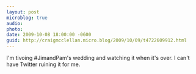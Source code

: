 ```yaml
---
layout: post
microblog: true
audio: 
photo: 
date: 2009-10-08 18:00:00 -0600
guid: http://craigmcclellan.micro.blog/2009/10/09/t4722609912.html
---
```

I'm tivoing #JimandPam's wedding and watching it when it's over. I can't have Twitter ruining it for me.

